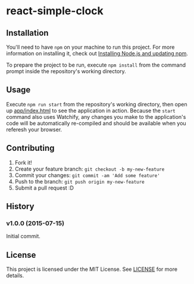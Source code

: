 # react-simple-clock

## Installation
You'll need to have `npm` on your machine to run this project. For more information on installing it, check out [Installing Node.js and updating npm](https://docs.npmjs.com/getting-started/installing-node).

To prepare the project to be run, execute `npm install` from the command prompt inside the repository's working directory.

## Usage
Execute `npm run start` from the repository's working directory, then open up [app/index.html](./app/index.html) to see the application in action. Because the `start` command also uses Watchify, any changes you make to the application's code will be automatically re-compiled and should be available when you referesh your browser.

## Contributing
1. Fork it!
2. Create your feature branch: `git checkout -b my-new-feature`
3. Commit your changes: `git commit -am 'Add some feature'`
4. Push to the branch: `git push origin my-new-feature`
5. Submit a pull request :D

## History
### v1.0.0 (2015-07-15)
Initial commit.

## License
This project is licensed under the MIT License. See [LICENSE](./LICENSE) for more details.

